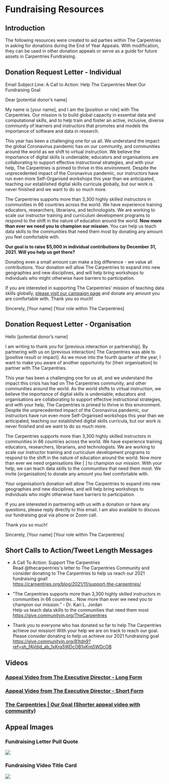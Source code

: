 # Fundraising Resources

## Introduction
The following resources were created to aid parties within The Carpentries in asking for donations during the End of Year Appeals. With modification, they can be used in other donation appeals or serve as a guide for future assets in Carpentries Fundraising.

## Donation Request Letter - Individual
Email Subject Line: A Call to Action: Help The Carpentries Meet Our Fundraising Goal

Dear [potential donor’s name]

My name is [your name], and I am the [position or role] with The Carpentries. Our mission is to build global capacity in essential data and computational skills, and to help train and foster an active, inclusive, diverse community of learners and instructors that promotes and models the importance of software and data in research.

This year has been a challenging one for us all. We understand the impact the global Coronavirus pandemic has on our community, and communities around the world as we shift to virtual instruction. We believe the importance of digital skills is undeniable; educators and organisations are collaborating to support effective instructional strategies, and with your help, The Carpentries is primed to thrive in this environment. Despite the unprecedented impact of the Coronavirus pandemic, our instructors have run even more Self-Organised workshops this year than we anticipated, teaching our established digital skills curricula globally, but our work is never finished and we want to do so much more.

The Carpentries supports more than 3,300 highly skilled instructors in communities in 66 countries across the world. We have experience training educators, researchers, librarians, and technologists. We are working to scale our instructor training and curriculum development programs to respond to the shift in the nature of education around the world. __Now more than ever we need you to champion our mission__. You can help us teach data skills to the communities that need them most by donating any amount you feel comfortable with.

__Our goal is to raise $5,000 in individual contributions by December 31, 2021. Will you help us get there?__

Donating even a small amount can make a big difference - we value all contributions. Your donation will allow The Carpentries to expand into new geographies and new disciplines, and will help bring workshops to individuals who might otherwise have barriers to participation.

If you are interested in supporting The Carpentries’ mission of teaching data skills globally, [please visit our campaign page](https://give.communityin.org/81tdn9?ref=sh_fAVdid_ab_aAUcRd) and donate any amount you are comfortable with.
Thank you so much!

Sincerely,
[Your name]
[Your role within The Carpentries]

## Donation Request Letter - Organisation
Hello [potential donor’s name]

I am writing to thank you for [previous interaction or partnership]. By partnering with us on [previous interaction] The Carpentries was able to [positive result or impact]. As we move into the fourth quarter of the year, I want to make you aware of another  opportunity for [their organisation] to partner with The Carpentries. 

This year has been a challenging one for us all, and we understand the impact this crisis has had on The Carpentries community, and other communities around the world.  As the world shifts to virtual instruction, we believe the importance of digital skills is undeniable; educators and organisations are collaborating to support effective instructional strategies, and with your help, The Carpentries is primed to thrive in this environment. Despite the unprecedented impact of the Coronavirus pandemic, our instructors have run even more Self-Organised workshops this year than we anticipated, teaching our established digital skills curricula, but our work is never finished and we want to do so much more.

The Carpentries supports more than 3,300 highly skilled instructors in communities in 66 countries across the world. We have experience training educators, researchers, librarians, and technologists. We are working to scale our instructor training and curriculum development programs to respond to the shift in the nature of education around the world. Now more than ever we need organisations like [       ] to champion our mission. With your help, we can teach data skills to the communities that need them most. We invite [organisation] to donate any amount you feel comfortable with.

Your organisation’s donation will allow The Carpentries to expand into new geographies and new disciplines, and will help bring workshops to individuals who might otherwise have barriers to participation.

If you are interested in partnering with us with a donation or have any questions, please reply directly to this email. I am also available to discuss our fundraising goal via phone or Zoom call.

Thank you so much!

Sincerely,
[Your name]
[Your role within The Carpentries]

## Short Calls to Action/Tweet Length Messages
- A Call To Action: Support The Carpentries <br />
Read @thecarpentries's letter to The Carpentries Community and consider donating to The Carpentries to help us reach our 2021 fundraising goal! <br /> https://carpentries.org/blog/2021/11/support-the-carpentries/

- “The Carpentries supports more than 3,300 highly skilled instructors in communities in 66 countries… Now more than ever we need you to champion our mission.” - Dr. Kari L. Jordan <br />
Help us teach data skills to the communities that need them most<br />
https://give.communityin.org/TheCarpentries

- Thank you to everyone who has donated so far to help The Carpentries achieve our mission! With your help we are on track to reach our goal.<br/>
Please consider donating to help us achieve our 2021 fundraising goal
https://give.communityin.org/81tdn9?ref=sh_fAVdid_ab_1xKrq5WDcOB1xKrq5WDcOB


## Videos

### [Appeal Video from The Executive Director - Long Form](https://youtu.be/EEdBj3vybW4)

### [Appeal Video from The Executive Director - Short Form](https://youtu.be/pibzxCFaM3I)

### [The Carpentries | Our Goal (Shorter appeal video with community)](https://youtu.be/KiTjUuEC4_I)

## Appeal Images
### Fundraising Letter Pull Quote
![](https://github.com/carpentries/docs.carpentries.org/raw/main/img/comms-images/EOCY-fundraising-letter-pullquote.jpg)
### Fundraising Video Title Card
![](https://github.com/carpentries/docs.carpentries.org/raw/main/img/comms-images/fundraising-video-title-card.jpg)
